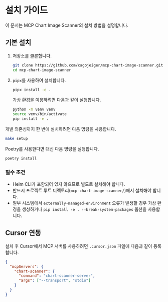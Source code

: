 # 설치 가이드

이 문서는 MCP Chart Image Scanner의 설치 방법을 설명합니다.

## 기본 설치

1. 저장소를 클론합니다.
   ```bash
   git clone https://github.com/cagojeiger/mcp-chart-image-scanner.git
   cd mcp-chart-image-scanner
   ```
2. `pipx`를 사용하여 설치합니다.
   ```bash
   pipx install -e .
   ```

   가상 환경을 이용하려면 다음과 같이 실행합니다.
   ```bash
   python -m venv venv
   source venv/bin/activate
   pip install -e .
   ```

개발 의존성까지 한 번에 설치하려면 다음 명령을 사용합니다.

```bash
make setup
```

Poetry를 사용한다면 대신 다음 명령을 실행합니다.

```bash
poetry install
```

### 필수 조건

- Helm CLI가 포함되어 있지 않으므로 별도로 설치해야 합니다.
- 반드시 프로젝트 루트 디렉토리(`mcp-chart-image-scanner/`)에서 설치해야 합니다.
- 일부 시스템에서 `externally-managed-environment` 오류가 발생할 경우 가상 환경을 생성하거나 `pip install -e . --break-system-packages` 옵션을 사용합니다.

## Cursor 연동

설치 후 Cursor에서 MCP 서버를 사용하려면 `.cursor.json` 파일에 다음과 같이 등록합니다.

```json
{
  "mcpServers": {
    "chart-scanner": {
      "command": "chart-scanner-server",
      "args": ["--transport", "stdio"]
    }
  }
}
```
